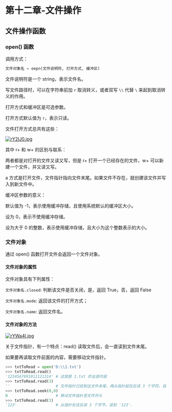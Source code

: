 # 第十二章-文件操作
## 文件操作函数
### open() 函数
调用方式：
```python
文件对象名 = oepn(文件说明符, 打开方式, 缓冲区)
```
文件说明符是一个 string，表示文件名。

写文件路径时，可以在字符串前加 `r` 取消转义，或者双写 `\\` 代替 `\` 来起到取消转义的作用。

打开方式和缓冲区是可选参数。

打开方式默认值为 `r`，表示只读。

文件打开方式总共有这些：

[![rY2IJ0.jpg](https://s3.ax1x.com/2020/12/18/rY2IJ0.jpg)](https://imgchr.com/i/rY2IJ0)

其中 r+ 和 w+ 的区别与联系：

两者都是对打开的文件又读又写，但是 r+ 打开一个已经存在的文件，w+ 可以新建一个文件，并又读又写。

a 方式是打开文件，文件指针指向文件末尾。如果文件不存在，就创建该文件并写入到新文件中。

缓冲区参数的意义：

默认值为 -1，表示使用缓冲存储，且使用系统默认的缓冲区大小。

设为 0，表示不使用缓冲存储。

设为大于 0 的整数，表示使用缓冲存储，且大小为这个整数表示的大小。
### 文件对象
通过 open() 函数打开文件会返回一个文件对象。

#### 文件对象的属性
文件对象具有下列属性：

`文件对象名.closed`: 判断该文件是否关闭，是，返回 True，否，返回 False

`文件对象名.mode`: 返回该文件的打开方式；

`文件对象名.name`: 返回文件名。

#### 文件对象的方法
[![rYWa4I.jpg](https://s3.ax1x.com/2020/12/18/rYWa4I.jpg)](https://imgchr.com/i/rYWa4I)

关于文件指针，有一个特点：read() 读取文件后，会一直读到文件末尾。

如果要再读取文件前面的内容，需要移动文件指针。
```python
>>> txtToRead = open('D:\\1.txt')
>>> txtToRead.read()
'1234567891011121314' # 这就是 1.txt 的全部内容
>>> txtToRead.read(3)
''                    # 文件指针已经到达文件末尾，再从指针起往后读 3 个字符，自然读不到内容。
>>> txtToRead.seek(0,0)
0                     # 移动文件指针至文件开头
>>> txtToRead.read(3)
'123'                 # 从指针处往后读 3 个字节，读到 '123'.
```
